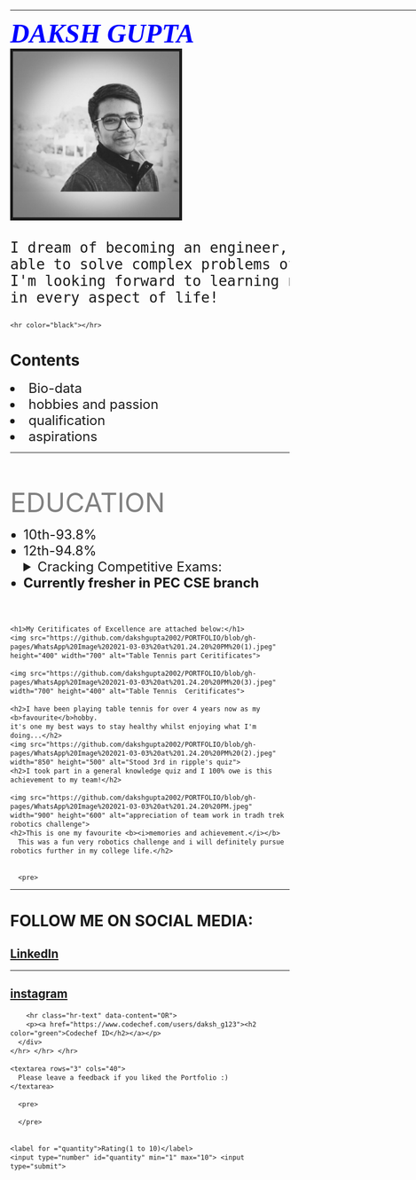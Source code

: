<html lang="en">
<head>
    <meta charset="UTF-8">
    <meta http-equiv="X-UA-Compatible" content="IE=edge">
    <meta name="viewport" content="width=device-width, initial-scale=1.0">
    <title>Daksh Gupta's Portfolio</title>
</head>
<body>
  <hr width="1000" size="20" color="black">
  <font face="Times New Roman" color="blue" size="8" >
    <b><i>                        DAKSH GUPTA </i></b></font> </hr>
   
<img src="https://github.com/dakshgupta2002/PORTFOLIO/blob/gh-pages/WhatsApp%20Image%202021-03-03%20at%2010.25.48%20AM.jpeg" border="5" bordercolor="blue" height="300" width="300" alt="DAKSH GUPTA"> 
 

<font size="6" face="algerian">
   
<pre>
I dream of becoming an engineer,
able to solve complex problems of real world. 
I'm looking forward to learning new things and improve myself,
in every aspect of life!</pre> </font>

    <hr color="black"></hr>
  <h1 color="grey">Contents</h1>
  <font size="5">
    <li>Bio-data</li>
<li>hobbies and passion</li>
<li>qualification</li>
<li>aspirations</li> </font>
<hr color="black"></hr>

<pre>


</pre>

<font size="8" color="grey">EDUCATION</font>


<font size="5" > <ul>
    <li>10th-93.8% </li> <li>12th-94.8%</li>
    <details><summary color="grey">Cracking Competitive Exams:</summary>   <li> jee mains-AIR-7065</li>
  <li>cleared cutoff for NSEC held by IAPT</li>
<li>BITS 200+ score</li>
<li>jee adv-AIR-13,127</li> </details>
<b>
<li>Currently fresher in PEC CSE branch</li></b>
  </ul> </font>

  <pre>


</pre>
    <h1>My Ceritificates of Excellence are attached below:</h1>
    <img src="https://github.com/dakshgupta2002/PORTFOLIO/blob/gh-pages/WhatsApp%20Image%202021-03-03%20at%201.24.20%20PM%20(1).jpeg" height="400" width="700" alt="Table Tennis part Ceritificates">
    
    <img src="https://github.com/dakshgupta2002/PORTFOLIO/blob/gh-pages/WhatsApp%20Image%202021-03-03%20at%201.24.20%20PM%20(3).jpeg" width="700" height="400" alt="Table Tennis  Ceritificates">

    <h2>I have been playing table tennis for over 4 years now as my <b>favourite</b>hobby.
    it's one my best ways to stay healthy whilst enjoying what I'm doing...</h2>
    <img src="https://github.com/dakshgupta2002/PORTFOLIO/blob/gh-pages/WhatsApp%20Image%202021-03-03%20at%201.24.20%20PM%20(2).jpeg" width="850" height="500" alt="Stood 3rd in ripple's quiz">
    <h2>I took part in a general knowledge quiz and I 100% owe is this achievement to my team!</h2>

    <img src="https://github.com/dakshgupta2002/PORTFOLIO/blob/gh-pages/WhatsApp%20Image%202021-03-03%20at%201.24.20%20PM.jpeg" width="900" height="600" alt="appreciation of team work in tradh trek robotics challenge">
    <h2>This is one my favourite <b><i>memories and achievement.</i></b> 
      This was a fun very robotics challenge and i will definitely pursue robotics further in my college life.</h2>


      <pre>




 </pre>
      <hr color="black"></hr>
<h1 color="blue">FOLLOW ME ON SOCIAL MEDIA:</h1>
      <div class="container">
        <p></p>
        <p><a href="https://www.linkedin.com/in/daksh-gupta-496203201" ><h2 color="green">LinkedIn</h2></a></p>
        <hr class="hr-text" data-content="AND">
        <p><a href="https://www.instagram.com/p/BqAgkG0AA1tTDwcg07_aSaqS-s__t0OjGB9fkg0/?igshid=xvfpsjevzt12">
        <h2 color="green">instagram</h2></a></p>

        <hr class="hr-text" data-content="OR">
        <p><a href="https://www.codechef.com/users/daksh_g123"><h2 color="green">Codechef ID</h2></a></p>
      </div>
    </hr> </hr> </hr>

    <textarea rows="3" cols="40">
      Please leave a feedback if you liked the Portfolio :)
    </textarea>

      <pre>

      </pre>
      
    
    <label for ="quantity">Rating(1 to 10)</label>
    <input type="number" id="quantity" min="1" max="10"> <input type="submit">



</body>
</html>
